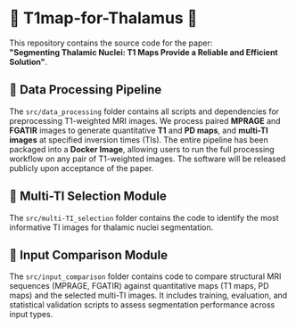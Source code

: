 # 🧠 T1map-for-Thalamus 🧠

This repository contains the source code for the paper:  
**"Segmenting Thalamic Nuclei: T1 Maps Provide a Reliable and Efficient Solution"**.


## 🔧 Data Processing Pipeline
The `src/data_processing` folder contains all scripts and dependencies for preprocessing T1-weighted MRI images.
We process paired **MPRAGE** and **FGATIR** images to generate quantitative **T1** and **PD maps**, and **multi-TI images** at specified inversion times (TIs). 
The entire pipeline has been packaged into a **Docker Image**, allowing users to run the full processing workflow on any pair of T1-weighted images.
The software will be released publicly upon acceptance of the paper.


## 🧪 Multi-TI Selection Module
The `src/multi-TI_selection` folder contains the code to identify the most informative 
TI images for thalamic nuclei segmentation.

## 🔬 Input Comparison Module
The `src/input_comparison` folder contains code to compare structural MRI sequences (MPRAGE, FGATIR) against quantitative maps (T1 maps, PD maps) and the selected multi-TI images.
It includes training, evaluation, and statistical validation scripts to assess segmentation performance across input types. 

